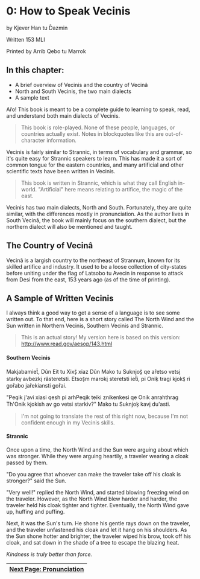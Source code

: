 # 0: How to Speak Vecinis
by Kjever Han tu D̄azmin

Written 153 MLI

Printed by Arrib Qebo tu Marrok

## In this chapter:
* A brief overview of Vecinis and the country of Vecinâ
* North and South Vecinis, the two main dialects
* A sample text

Ar̂o! This book is meant to be a complete guide to learning to speak, read, and understand both main dialects of Vecinis.

> This book is role-played. None of these people, languages, or countries actually exist. Notes in blockquotes like this are out-of-character information.

Vecinis is fairly similar to Strannic, in terms of vocabulary and grammar, so it's quite easy for Strannic speakers to learn. This has made it a sort of common tongue for the eastern countries, and many artificial and other scientific texts have been written in Vecinis.

> This book is written in Strannic, which is what they call English in-world. "Artificial" here means relating to artifice, the magic of the east.

Vecinis has two main dialects, North and South. Fortunately, they are quite similar, with the differences mostly in pronunciation. As the author lives in South Vecinâ, the book will mainly focus on the southern dialect, but the northern dialect will also be mentioned and taught.

## The Country of Vecinâ
Vecinâ is a largish country to the northeast of Strannum, known for its skilled artifice and industry. It used to be a loose collection of city-states before uniting under the flag of Latsobo tu Avecin in response to attack from Desi from the east, 153 years ago (as of the time of printing).

## A Sample of Written Vecinis
I always think a good way to get a sense of a language is to see some written out. To that end, here is a short story called The North Wind and the Sun written in Northern Vecinis, Southern Vecinis and Strannic.

> This is an actual story! My version here is based on this version: http://www.read.gov/aesop/143.html

#### Southern Vecinis
Makjabamiet̄, Dûn Eit tu Xixs̗̄ xiaz Dûn Mako tu Suknjos̗̄ qe ar̂etso vetsi̗ starkv̗ avbezki̗ râsteretsti. Etsos̗̄m maroki̗ steretsti iet̄i, pi Onik̗ tragi kjoks̗̄ ri gor̂abo jar̂ekiansti gor̂ai.

"Peqik j'avi xiasi qesh pi arhPeqik teiki znikenkesi qe Onik anrahthrag Th'Onik kjokish av go vetsi starkiv?" Mako tu Suknjok̗ kavi̗ du'asti.

> I'm not going to translate the rest of this right now, because I'm not confident enough in my Vecinis skills.

#### Strannic

Once upon a time, the North Wind and the Sun were arguing about which was stronger. While they were arguing heartily, a traveler wearing a cloak passed by them. 

"Do you agree that whoever can make the traveler take off his cloak is stronger?" said the Sun.

"Very well!" replied the North Wind, and started blowing freezing wind on the traveler. However, as the North Wind blew harder and harder, the traveler held his cloak tighter and tighter. Eventually, the North Wind gave up, huffing and puffing.

Next, it was the Sun's turn. He shone his gentle rays down on the traveler, and the traveler unfastened his cloak and let it hang on his shoulders. As the Sun shone hotter and brighter, the traveler wiped his brow, took off his cloak, and sat down in the shade of a tree to escape the blazing heat.

*Kindness is truly better than force.*

|[Next Page: Pronunciation](1-Pronunciation.md)|
|---|